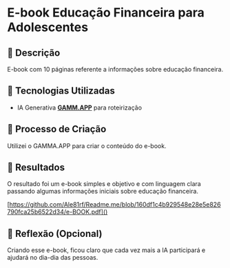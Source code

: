 # E-book Educação Financeira para Adolescentes

## 📒 Descrição
E-book com 10 páginas referente a informações sobre educação financeira.

## 🤖 Tecnologias Utilizadas
- IA Generativa **[GAMM.APP](https://gamma.app/)** para roteirização

## 🧐 Processo de Criação
Utilizei o GAMMA.APP para criar o conteúdo do e-book.

## 🚀 Resultados
O resultado foi um e-book simples e objetivo e com linguagem clara passando algumas informações iniciais sobre educação financeira.

[https://github.com/Ale81rf/Readme.me/blob/160df1c4b929548e28e5e826790fca25b6522d34/e-BOOK.pdf]()

## 💭 Reflexão (Opcional)
Criando esse e-book, ficou claro que cada vez mais a IA participará e ajudará no dia-dia das pessoas.

